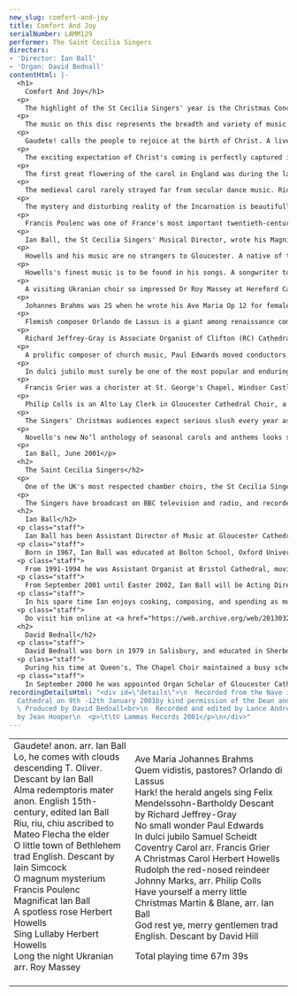 ```yaml
---
new_slug: comfort-and-joy
title: Comfort And Joy
serialNumber: LAMM129
performer: The Saint Cecilia Singers
directors:
- 'Director: Ian Ball'
- 'Organ: David Bednall'
contentHtml: |-
  <h1>
    Comfort And Joy</h1>
  <p>
    The highlight of the St Cecilia Singers' year is the Christmas Concert in Gloucester Cathedral. The choir's home and principal venue since it was founded 52 years ago by Donald Hunt, then Assistant Organist, the Cathedral is a particularly magical place at Christmas. A loyal capacity audience enjoys the broadest possible repertoire, often sung from the farthest reaches of the building, adds their voices to the singing of hymns and carols, and listens to the challenging and often humourous readings which intersperse the music from choir and organ.</p>
  <p>
    The music on this disc represents the breadth and variety of music featured at these popular annual concerts, and was recorded shortly after the 2000 Christmas Concert.</p>
  <p>
    Gaudete! calls the people to rejoice at the birth of Christ. A lively dance with more than an air of folk music about it, this anonymous piece exists in various guises, and was made famous in the 'seventies by folk pop group Steeleye Span. It actually dates back to 1582, and is found in the collection Piae Cantiones.</p>
  <p>
    The exciting expectation of Christ's coming is perfectly captured in Charles Wesley and John Cennick's hymn Lo! He comes with clouds descending. The soaring melody of Oliver's Helmsley always thrills, and is here topped by Ian Ball's descant for the final verse.</p>
  <p>
    The first great flowering of the carol in England was during the late medieval period. The form used was that of alternating verses and burdens (refrains), the language usually being a mixture of Latin and English. Alma redemptoris mater is an anonymous setting by an unknown composer, here transcribed and transposed for soprano, alto and tenor solo voices. The verses tell of the Annunciation, Nativity, Crucifixion and Resurrection of Our Lord.</p>
  <p>
    The medieval carol rarely strayed far from secular dance music. Riu, riu, chui is typical of this. A villancico, first appearing in a Spanish collection of anonymous polyphonic songs published in 1556, it uses a form and style that was originally secular. Like the English carol and Italian balata it is characterised by an alternating verse/refrain pattern. The phrase 'riu, riu, chiu' was a traditional call of Spanish shepherds guarding their flocks. Baritone Brian Pursey ably negotiates the obscure medieval Spanish of the verses.</p>
  <p>
    The mystery and disturbing reality of the Incarnation is beautifully summarised in Bishop Brooks's O little town of Bethlehem. Usually sung to Forest Green, it enjoys justifiable popularity. The spine-tingling last verse descant was written by Iain Simcock when he was the Assistant Master of Music at Westminster Cathedral.</p>
  <p>
    Francis Poulenc was one of France's most important twentieth-century composers. His music has recently enjoyed re-appraisal, but it has always been popular with choirs. O Magnum Mysterium belongs to a set of four Christmas motets written in 1952. A masterpiece in miniature, O Magnum gives full opportunity for expressive, heartfelt singing. Laying aside his characteristic and quirky humour, Poulenc sets the ancient text to dark yet ravishingly beautiful music.</p>
  <p>
    Ian Ball, the St Cecilia Singers' Musical Director, wrote his Magnificat as his wife was pregnant with their second child, Rebecca. The opening in particular reflects the very physical 'butterflies' a mother feels as the unborn child grows. The work reflects too the contrasts and conflicts Mary must have felt in what surely must have been a reluctant acceptance of God's will. The style is decidedly French, with whiffs of plainchant, Messiaen's Mode 2 and the obvious influences of Duruflé, Ravel and Ian's teacher Naji Hakim. The virtuosic organ part is no mere accompaniment, and stretches both instrument and organist. A typically Parisian palette of Flûtes, Célestes, Voix Humaine and Fonds amplifies and enhances the choir's interpretation of the text, crowned by the glorious Gloucester tutti at the climax of the concluding fugato Gloria. The Gloucester Service from which Magnificat is taken is dedicated to David Briggs and Gloucester Cathedral Choir.</p>
  <p>
    Howells and his music are no strangers to Gloucester. A native of the county, Howells was articled pupil to Sir Herbert Brewer and a devoted friend of war poet and composer Ivor Gurney (who was a chorister here) and composer Gerald Finzi. His famous Gloucester Service is in the repertoire of every cathedral choir in the land. A Spotless Rose and Sing Lullaby are two of his most frequently-performed carols. Both dating from early in his career, the influence of Vaughan Williams and English folk music is always present. The unique acoustic of Gloucester's 900 year-old cathedral was also surely uppermost in the composer's mind.</p>
  <p>
    Howells's finest music is to be found in his songs. A songwriter to the core, Howells's appreciation of the English language, and skill at evoking mood, is matched only by Benjamin Britten among twentieth century composers. A Christmas Carol demonstrates this: a jocund text of quasi-Dickensian celebration is matched perfectly by a thoroughly logical melody and warm-hearted accompaniment.</p>
  <p>
    A visiting Ukranian choir so impressed Dr Roy Massey at Hereford Cathedral recently that he transcribed and arranged one of their pieces. Set to a poem of Alick Rowe Long the Night is a haunting C minor melody, sung here by soprano Tina Power, accompanied by wordless chorus. The text describes the intimate love of Mary for her baby, and the stuff of nature that would be the agents of Christ's murder: the iron in the hills 'that men would beat into nails'; the thorn tree roots 'that men would twist to a crown' and the trees of the forest that would provide the wood of the cross. The contrasting actions of female and male are surely important here. Mary's voice of painful resignation has the last word.</p>
  <p>
    Johannes Brahms was 25 when he wrote his Ave Maria Op 12 for female voices. During the previous year, 1857, he had accepted a post in the little court of Detmold, a good walking centre set in magnificent forest country. He spent three months at the end of each year there until 1860, and it was in the autumn of 1858, after completing his D minor piano concerto at Gšttingen, that Brahms wrote this charming, lilting piece. He had recently founded the Hamburg Ladies Choir, which performed with a string quartet, and furnished them with a sizeable repertory of the most sumptuous and beautiful music.</p>
  <p>
    Flemish composer Orlando de Lassus is a giant among renaissance composers. One of the most prolific and versatile of 16th century composers, Lassus wrote over 2000 works in almost every current genre, including masses, motets, psalms, hymns, responsorial Passions and secular pieces in Italian, French and German. He was born at Mons, in Hainaut, in 1532, and as a boy entered the service of a member of the Gonzaga family, hereditary dukes of Mantua. Employment in Naples and a stay in Antwerp was followed by a position in the court of Duke Albrecht V of Bavaria in Munich, where Lassus remained from 1556 until his death. Quem vidistis invites the shepherds to share the good news of Christ's birth. They respond with characteristic verve in this magnificent motet, typical of Lassus's style as it combines the serious austerity of old-style polyphony with infectious dance rhythms and surprising wrong-foot accents.</p>
  <p>
    Richard Jeffrey-Gray is Associate Organist of Clifton (RC) Cathedral, Bristol. A recording engineer running his own business, he is a composer of considerable talent. Richard's anthems, hymns and descants for choir, brass and organ can always be relied upon to crown the grandest ceremonies at this striking thousand-seater 1970s cathedral. His descant to Mendelssohn's famous tune to Hark the Herald angels sing sidesteps the now-predictable Willcocksian modulations with striking originality.</p>
  <p>
    A prolific composer of church music, Paul Edwards moved conductors, choirs and audiences alike when No small wonder was recently published. Indeed, the work seemed everywhere in December 2000, including the broadcast carol service from Kings College Cambridge. The words, composed specially by contemporary hymn writer Paul Wigmore, are simple, direct and powerful.</p>
  <p>
    In dulci jubilo must surely be one of the most popular and enduring of the German medieval carols. This buoyant, macaronic motet exists in numerous vocal and instrumental settings made down the centuries. Samuel Scheidt was a typically cosmopolitan seventeenth-century composer, having been influenced by both his teacher Sweelinck (the great Dutch composer) and fashionable Italian composers such as Gabrieli and Monteverdi. The resulting music is a happy fusion of German, Dutch and Venetian styles, shot through with passion and vigour. In dulci jubilo first appeared in his Cantiones Sacrae of 1620, the first of several collections of vocal and instrumental music issued in the course of a career spent mainly as court and church composer in Halle. The composer's two optional high trumpet parts are here omitted.</p>
  <p>
    Francis Grier was a chorister at St. George's Chapel, Windsor Castle, studied music at Eton College, and organ at King's College, Cambridge. He became organist and Tutor in Music at Christchurch Cathedral, Oxford at the age of 25. After four years, he resigned these appointments and travelled to India, where he stayed for four years, studying music, theology and meditation. In 1989, he returned to live in England, where he composes and performs music, as well as running his private psychotherapy practice. Coventry Carol sets the familiar mystery play melody and words in a challenging and beautiful new way, the turbulent second verse expanding medieval compositional techniques beyond expectation to terrifying effect.</p>
  <p>
    Philip Colls is an Alto Lay Clerk in Gloucester Cathedral Choir, a voice coach to the Cathedral Youth Choir, and a respected conductor, musicologist and bon-viveur. He can frequently be persuaded to lay aside his passion for obscure renaissance and baroque performance practice to make fun arrangements like this Rudolph re-write, one of his excellent Five Christmas Encores, published by Goodmusic.</p>
  <p>
    The Singers' Christmas audiences expect serious slush every year as an encore. 1998 was no exception, when Ian Ball was inspired to arrange Martin and Blane's Have yourself a merry little Christmas after hearing the late Nelson Riddle's beautiful string quartet version for Linda Ronstadt. The seemingly trite lyric has some depth for those who care to look, and this arrangement exploits this to the full.</p>
  <p>
    Novello's new No‘l anthology of seasonal carols and anthems looks set to be the Carols for Choirs of the new decade. Editor David Hill brings new life to some old favourites, which include a soaring descant to God rest ye, merry gentlemen which brings Comfort and Joy to a rousing conclusion.</p>
  <p>
    Ian Ball, June 2001</p>
  <h2>
    The Saint Cecilia Singers</h2>
  <p>
    One of the UK's most respected chamber choirs, the St Cecilia Singers was founded in 1949 by Donald Hunt, and has been directed by successive Assistant Organists of Gloucester Cathedral ever since. The choir is a dedicated group of enthusiastic and gifted amateur and semi-professional singers. Over recent years, the 26-strong choir has built an enviable reputation for its versatility, innovative programming and high performance standards. The Singers have achieved notable successes in the Let the People Sing and Sainsbury's Choir of the Year competitions. Their extensive repertoire covers secular and sacred music from Byzantine chant to challenging contemporary works. They have premiered works by Mark Blatchly, Mark Lee, Keith Amos, Giles Swayne, John Sanders and Ian Ball.</p>
  <p>
    The Singers have broadcast on BBC television and radio, and recorded on the Priory and Lammas labels. Recent tours have included Germany, France, the Netherlands, Tenerife and the United States. The 2000-2001 season included concerts throughout the Cotswolds, their third Three Choirs Festival appearance (a concert performance of Purcell's Dido &amp; Aeneas), and a weekend of concerts and services in Paris, where they sang Naji Hakim's new Messe Solennelle in Notre-Dame Cathedral and La Trinité in the presence of the composer.</p>
  <h2>
    Ian Ball</h2>
  <p class="staff">
    Ian Ball has been Assistant Director of Music at Gloucester Cathedral since September 1998. He accompanies and assists in directing the seven sung services every week, and directs the new Cathedral Youth Choir, which he founded in 1999. Ian also leads a busy schedule as a recitalist and conductor. As a solo performer he has travelled widely in Europe and the United States, and given recitals throughout the UK. Ian features on nine commercial recordings, three of them as accompanist and soloist with Gloucester Cathedral Choir, and including a solo disc of French symphonic organ music on Lammas (Sounds Symphonic LAMM126D). He has also broadcast on television and radio. As a conductor Ian achieved notable success with Bristol Phoenix Choir and Bristol Chamber Choir and now the Saint Cecilia Singers, with whom he has premiered commissioned works by Giles Swayne and John Sanders, recorded a CD on Lammas and led on tours to the USA and France.</p>
  <p class="staff">
    Born in 1967, Ian Ball was educated at Bolton School, Oxford University and the Royal Northern College of Music. He was organ scholar at St Peter's College, Oxford and Manchester Cathedral respectively, and has been a pupil of David Sanger, Peter Hurford and Gordon Stewart. He is a Fellow of the Royal College of Organists and holds the RNCM's Diploma in Advanced Performance, winning prizes in church music and interpretation. He has been a pupil of Naji Hakim for two years, studying repertoire, improvisation and composition in Paris.</p>
  <p class="staff">
    From 1991-1994 he was Assistant Organist at Bristol Cathedral, moving to be Organist of Clifton Cathedral from 1994 until his move to Gloucester. He has also worked as a schoolmaster at Chetham's School of Music, Bristol Cathedral School and Redland High School for Girls where for five years he ran a busy choral programme, culminating in a Chamber Choir tour to Thailand in 1996.</p>
  <p class="staff">
    From September 2001 until Easter 2002, Ian Ball will be Acting Director of Music at Gloucester Cathedral, pending the appointment of a successor to David Briggs, who leaves in March 2002 to pursue his freelance career.</p>
  <p class="staff">
    In his spare time Ian enjoys cooking, composing, and spending as much time as possible with his two children. He is fascinated by organ design and construction, and industrial archaeology of all types (mills, trains, buses, trams, canals, boats and planes), especially in his beloved Lancashire. He does not, however, own an anorak, and devours junk TV, rock music and jazz.</p>
  <p class="staff">
    Do visit him online at <a href="https://web.archive.org/web/20130328121519/http://www.ianball.com/"> www.ianball.com</a></p>
  <h2>
    David Bednall</h2>
  <p class="staff">
    David Bednall was born in 1979 in Salisbury, and educated in Sherborne, where he studied the organ with Julian Dams and Paul Ellis. In 1996 he became the first Organ Scholar of Sherborne Abbey, and in 1997 was appointed Organ Scholar of The Queen's College, Oxford, where he read music and continued to study the organ with Martin Schellenberg. In 1999 he became an Associate of the Royal College of Organists, winning the Limpus Prize, Frederick Shinn Prize, and Durrant Prize. He gave regular recitals in Oxford, participating in the Bach at Queen's 2000 festival, and also gave two recitals in Sherborne Abbey's evening series - the first being in 1996, and the second earlier this year.</p>
  <p class="staff">
    During his time at Queen's, The Chapel Choir maintained a busy schedule, visiting Sherborne Abbey, the Cathedrals of Lincoln, Worcester and Norwich, and Malaga and Granada Cathedrals in Spain. In July 2000 the choir toured Paris under his direction, singing services at Notre Dame and St Eustache, and giving concerts at La Trinité and St Etienne du Mont. The choir also released a live concert CD, which included Duruflé - Requiem, Langlais - Messe Solennelle, and Finzi - Lo, the Full, Final Sacrifice.</p>
  <p class="staff">
    In September 2000 he was appointed Organ Scholar of Gloucester Cathedral, where he shares the accompanying of the daily sung services, and assists in the direction of the newly founded Cathedral Youth Choir. This year he has given recitals at Bristol Cathedral, St Mary's, Redcliffe, and The Queen's College, Oxford. On Palm Sunday of this year, he performed Messiaen's Les Corps Glorieux as part of Gloucester Cathedral's programme for Holy Week, and will be performing in the complete Messiaen cycle to be held there next season. He continues to study the organ with Ian Ball and improvisation with David Briggs.</p>
recordingDetailsHtml: "<div id=\"details\">\n  Recorded from the Nave in Gloucester
  Cathedral on 9th -12th January 2001by kind permission of the Dean and Chapter.<br>\n
  \ Produced by David Bednall<br>\n  Recorded and edited by Lance Andrews<br>\n  Photographs
  by Jean Hooper\n  <p>\t\t© Lammas Records 2001</p>\n</div>"
---
```


<table class="tracktable">
  <tbody>
    <tr>
      <td class="column1">
        <span class="trackname">Gaudete! anon.</span><span class="composer"> arr. Ian Ball</span><br>
        <span class="trackname"> Lo, he comes with clouds descending </span> <span class="composer">T. Oliver. Descant by Ian Ball</span><br>
        <span class="trackname">Alma redemptoris mater</span><span class="composer"> anon. English 15th-century, edited Ian Ball</span><br>
        <span class="trackname">Riu, riu, chiu</span><span class="composer"> ascribed to Mateo Flecha the elder</span><br>
        <span class="trackname">O little town of Bethlehem </span> <span class="composer">trad English. Descant by Iain Simcock</span><br>
        <span class="trackname">O magnum mysterium</span><span class="composer"> Francis Poulenc</span><br>
        <span class="trackname">Magnificat</span><span class="composer"> Ian Ball </span><br>
        <span class="trackname">A spotless rose </span> <span class="composer">Herbert Howells<br>
        </span> <span class="trackname">Sing Lullaby </span> <span class="composer">Herbert Howells<br>
        </span> <span class="trackname">Long the night </span> <span class="composer">Ukranian arr. Roy Massey</span><br>
         </td>
      <td class="column2">
        <span class="trackname">Ave Maria</span><span class="composer"> Johannes Brahms</span><br>
        <span class="trackname"> Quem vidistis, pastores? </span> <span class="composer">Orlando di Lassus</span><br>
        <span class="trackname"> Hark! the herald angels sing </span> <span class="composer">Felix Mendelssohn-Bartholdy Descant by Richard Jeffrey-Gray<br>
        </span> <span class="trackname">No small wonder</span><span class="composer"> Paul Edwards</span><br>
        <span class="trackname">In dulci jubilo</span><span class="composer"> Samuel Scheidt</span><br>
        <span class="trackname"> Coventry Carol</span><span class="composer"> arr. Francis Grier</span><br>
        <span class="trackname">A Christmas Carol </span> <span class="composer">Herbert Howells</span><br>
        <span class="trackname">Rudolph the red-nosed reindeer </span> <span class="composer">Johnny Marks, arr. Philip Colls</span><br>
        <span class="trackname">Have yourself a merry little Christmas </span> <span class="composer">Martin &amp; Blane, arr. Ian Ball<br>
        </span> <span class="trackname">God rest ye, merry gentlemen</span><span class="composer"> trad English. Descant by David Hill</span>
        <p>
          <span id="playingtime">Total playing time 67m 39s</span></p>
      </td>
    </tr>
  </tbody>
</table>
